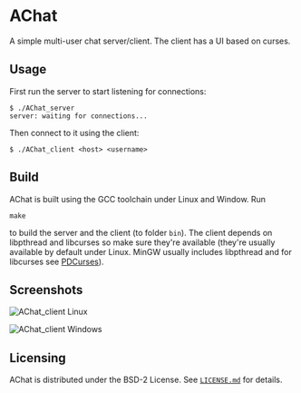 AChat
=====

A simple multi-user chat server/client. The client has a UI based on curses.

Usage
-----

First run the server to start listening for connections:

    $ ./AChat_server 
    server: waiting for connections...

Then connect to it using the client:

    $ ./AChat_client <host> <username>
    

Build
-----

AChat is built using the GCC toolchain under Linux and Window. Run

    make
    
to build the server and the client (to folder `bin`). The client depends on libpthread and libcurses so make sure they're available (they're usually available by default under Linux. MinGW usually includes libpthread and for libcurses see [PDCurses](http://sourceforge.net/apps/mediawiki/cobcurses/index.php?title=Install-MinGW-pdcurses)).

Screenshots
-----------

![AChat_client Linux](http://i.imgur.com/boLeg37.png)

![AChat_client Windows](http://i.imgur.com/FEd5Qq4.png)

Licensing
---------

AChat is distributed under the BSD-2 License. See [<code>LICENSE.md</code>](LICENSE.md) for details.
